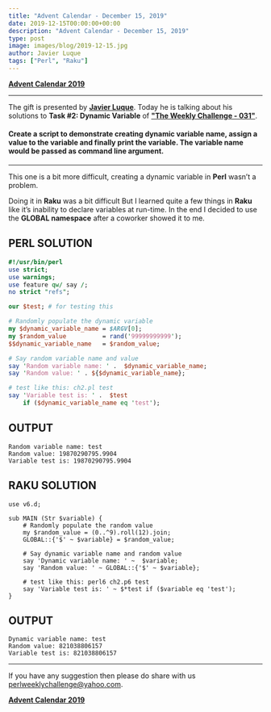 ```yaml
---
title: "Advent Calendar - December 15, 2019"
date: 2019-12-15T00:00:00+00:00
description: "Advent Calendar - December 15, 2019"
type: post
image: images/blog/2019-12-15.jpg
author: Javier Luque
tags: ["Perl", "Raku"]
---
```


[**Advent Calendar 2019**](/blog/advent-calendar-2019)
***

The gift is presented by [**Javier Luque**](/blog/meet-the-champion-037). Today he is talking about his solutions to **Task #2: Dynamic Variable** of [**"The Weekly Challenge - 031"**](/blog/perl-weekly-challenge-031).

#### Create a script to demonstrate creating dynamic variable name, assign a value to the variable and finally print the variable. The variable name would be passed as command line argument.

***

This one is a bit more difficult, creating a dynamic variable in **Perl** wasn’t a problem.

Doing it in **Raku** was a bit difficult But I learned quite a few things in **Raku** like it’s inability to declare variables at run-time. In the end I decided to use the **GLOBAL namespace** after a coworker showed it to me.

## PERL SOLUTION

```perl
#!/usr/bin/perl
use strict;
use warnings;
use feature qw/ say /;
no strict "refs";

our $test; # for testing this

# Randomly populate the dynamic variable
my $dynamic_variable_name = $ARGV[0];
my $random_value          = rand('99999999999');
$$dynamic_variable_name   = $random_value;

# Say random variable name and value
say 'Random variable name: ' .  $dynamic_variable_name;
say 'Random value: ' . ${$dynamic_variable_name};

# test like this: ch2.pl test
say 'Variable test is: ' .  $test
    if ($dynamic_variable_name eq 'test');
```

## OUTPUT

    Random variable name: test
    Random value: 19870290795.9904
    Variable test is: 19870290795.9904

## RAKU SOLUTION

```perl6
use v6.d;

sub MAIN (Str $variable) {
    # Randomly populate the random value
    my $random_value = (0..^9).roll(12).join;
    GLOBAL::{'$' ~ $variable} = $random_value;

    # Say dynamic variable name and random value
    say 'Dynamic variable name: ' ~  $variable;
    say 'Random value: ' ~ GLOBAL::{'$' ~ $variable};

    # test like this: perl6 ch2.p6 test
    say 'Variable test is: ' ~ $*test if ($variable eq 'test');
}
```

## OUTPUT

    Dynamic variable name: test
    Random value: 821038806157
    Variable test is: 821038806157

***
If you have any suggestion then please do share with us <perlweeklychallenge@yahoo.com>.

[**Advent Calendar 2019**](/blog/advent-calendar-2019)
